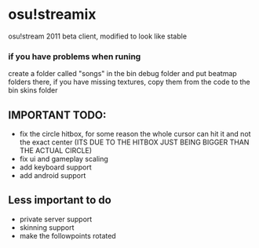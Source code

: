 # osu!streamix
 osu!stream 2011 beta client, modified to look like stable

 ### if you have problems when runing
create a folder called "songs" in the bin debug folder and put beatmap folders there, if you have missing textures, copy them from the code to the bin skins folder
## IMPORTANT TODO:
- fix the circle hitbox, for some reason the whole cursor can hit it and not the exact center (ITS DUE TO THE HITBOX JUST BEING BIGGER THAN THE ACTUAL CIRCLE)
- fix ui and gameplay scaling
- add keyboard support
- add android support
## Less important to do
- private server support
- skinning support
- make the followpoints rotated
